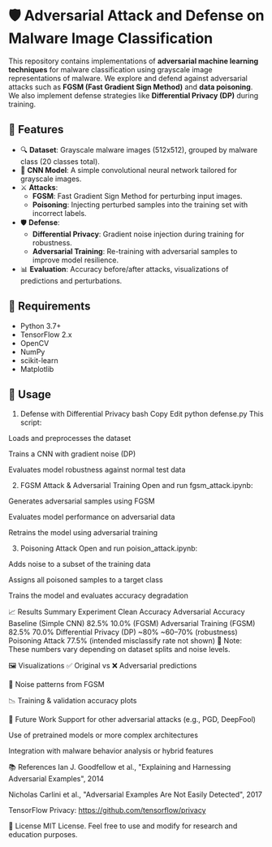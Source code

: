 # 🛡️ Adversarial Attack and Defense on Malware Image Classification

This repository contains implementations of **adversarial machine learning techniques** for malware classification using grayscale image representations of malware. We explore and defend against adversarial attacks such as **FGSM (Fast Gradient Sign Method)** and **data poisoning**. We also implement defense strategies like **Differential Privacy (DP)** during training.


## 📌 Features

- 🔍 **Dataset**: Grayscale malware images (512x512), grouped by malware class (20 classes total).
- 🧠 **CNN Model**: A simple convolutional neural network tailored for grayscale images.
- ⚔️ **Attacks**:
  - **FGSM**: Fast Gradient Sign Method for perturbing input images.
  - **Poisoning**: Injecting perturbed samples into the training set with incorrect labels.
- 🛡️ **Defense**:
  - **Differential Privacy**: Gradient noise injection during training for robustness.
  - **Adversarial Training**: Re-training with adversarial samples to improve model resilience.
- 📊 **Evaluation**: Accuracy before/after attacks, visualizations of predictions and perturbations.

## 🔧 Requirements

- Python 3.7+
- TensorFlow 2.x
- OpenCV
- NumPy
- scikit-learn
- Matplotlib

## 🏃 Usage

1. Defense with Differential Privacy
bash
Copy
Edit
python defense.py
This script:

Loads and preprocesses the dataset

Trains a CNN with gradient noise (DP)

Evaluates model robustness against normal test data

2. FGSM Attack & Adversarial Training
Open and run fgsm_attack.ipynb:

Generates adversarial samples using FGSM

Evaluates model performance on adversarial data

Retrains the model using adversarial training

3. Poisoning Attack
Open and run poision_attack.ipynb:

Adds noise to a subset of the training data

Assigns all poisoned samples to a target class

Trains the model and evaluates accuracy degradation

📈 Results Summary
Experiment	Clean Accuracy	Adversarial Accuracy
Baseline (Simple CNN)	82.5%	10.0% (FGSM)
Adversarial Training (FGSM)	82.5%	70.0%
Differential Privacy (DP)	~80%	~60–70% (robustness)
Poisoning Attack	77.5%	(intended misclassify rate not shown)
🧪 Note: These numbers vary depending on dataset splits and noise levels.

🖼️ Visualizations
✅ Original vs ❌ Adversarial predictions

🔬 Noise patterns from FGSM

📉 Training & validation accuracy plots

🧠 Future Work
Support for other adversarial attacks (e.g., PGD, DeepFool)

Use of pretrained models or more complex architectures

Integration with malware behavior analysis or hybrid features

📚 References
Ian J. Goodfellow et al., "Explaining and Harnessing Adversarial Examples", 2014

Nicholas Carlini et al., "Adversarial Examples Are Not Easily Detected", 2017

TensorFlow Privacy: https://github.com/tensorflow/privacy

📜 License
MIT License. Feel free to use and modify for research and education purposes.


